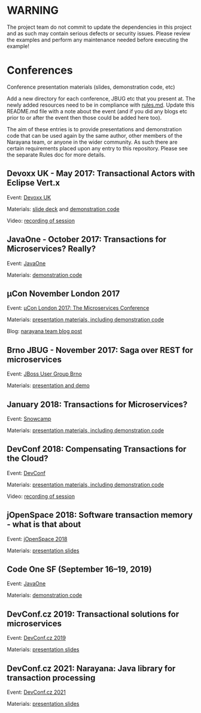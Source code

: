 # WARNING

The project team do not commit to update the dependencies in this project and as such may contain serious defects or security issues. Please review the examples and perform any maintenance needed before executing the example!

# Conferences

Conference presentation materials (slides, demonstration code, etc)

Add a new directory for each conference, JBUG etc that you present at.
The newly added resources need to be in compliance with [rules.md](./rules.md).
Update this README.md file with a note about the event (and if you did any blogs etc prior to or after the event then those could be added here too).

The aim of these entries is to provide presentations and demonstration code that can be used again by the same author, other members of the Narayana team, or anyone in the wider community. As such there are certain requirements placed upon any entry to this repository. Please see the separate Rules doc for more details.

## Devoxx UK - May 2017: Transactional Actors with Eclipse Vert.x

Event: [Devoxx UK](https://www.devoxx.co.uk)

Materials: [slide deck](devoxxUK2017/DevoxxUK2017TransactionalActors.pdf) and [demonstration code](devoxxUK2017)

Video: [recording of session](https://www.youtube.com/watch?v=Ikwj7gxemLQ)

## JavaOne - October 2017: Transactions for Microservices? Really?

Event: [JavaOne](https://www.oracle.com/javaone/index.html)

Materials: [demonstration code](javaone2017)

## µCon November London 2017

Event: [µCon London 2017: The Microservices Conference](https://skillsmatter.com/conferences/8549-con-2017-the-microservices-conference)

Materials: [presentation materials, including demonstration code](mucon2017)

Blog: [narayana team blog post](http://jbossts.blogspot.co.uk/2017/11/software-transactional-memory-for-cloud.html)

## Brno JBUG - November 2017: Saga over REST for microservices

Event: [JBoss User Group Brno](https://developer.jboss.org/wiki/JBugcz-1711TransactionsForMicroservicesInNarayana)

Materials: [presentation and demo](jbug2017)

## January 2018: Transactions for Microservices?

Event: [Snowcamp](https://snowcamp.io/)

Materials: [presentation materials, including demonstration code](201801-transactions-microservices)

## DevConf 2018: Compensating Transactions for the Cloud?

Event: [DevConf](https://devconfcz2018.sched.com/event/DJYD/compensating-transactions-for-the-cloud)

Materials: [presentation materials, including demonstration code](devconf2018-cloud-transactions)

Video: [recording of session](https://www.youtube.com/watch?v=ZC6fhxRX8J4&t=5s)

## jOpenSpace 2018: Software transaction memory - what is that about

Event: [jOpenSpace 2018](https://www.jopenspace.cz/2018.html)

Materials: [presentation slides](jopenspace2018/software-transaction-memory-overview.pdf)

## Code One SF (September 16–19, 2019)

Event: [JavaOne](https://www.oracle.com/code-one/agenda.html)

Materials: [demonstration code](codeone2019)

## DevConf.cz 2019: Transactional solutions for microservices

Event: [DevConf.cz 2019](https://devconfcz2019.sched.com/event/JcgU/transactional-solutions-for-microservices)

Materials: [presentation slides](devconf2019-lra/Transactional-Solution-For-Microservices-presentation.pdf)

## DevConf.cz 2021: Narayana: Java library for transaction processing

Event: [DevConf.cz 2021](https://devconfcz2021.sched.com/event/gmMk/narayana-java-library-for-transaction-processing)

Materials: [presentation slides](devconf2021-narayana/slides.pdf)
